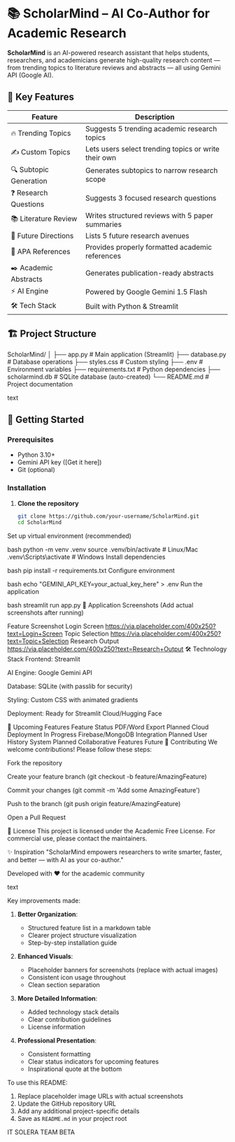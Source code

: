 
# 📚 ScholarMind – AI Co-Author for Academic Research


**ScholarMind** is an AI-powered research assistant that helps students, researchers, and academicians generate high-quality research content — from trending topics to literature reviews and abstracts — all using Gemini API (Google AI).

## 🌟 Key Features

| Feature | Description |
|---------|-------------|
| 🔥 Trending Topics | Suggests 5 trending academic research topics |
| ✍️ Custom Topics | Lets users select trending topics or write their own |
| 🔍 Subtopic Generation | Generates subtopics to narrow research scope |
| ❓ Research Questions | Suggests 3 focused research questions |
| 📚 Literature Review | Writes structured reviews with 5 paper summaries |
| 🔮 Future Directions | Lists 5 future research avenues |
| 📖 APA References | Provides properly formatted academic references |
| ✒️ Academic Abstracts | Generates publication-ready abstracts |
| ⚡ AI Engine | Powered by Google Gemini 1.5 Flash |
| 🛠️ Tech Stack | Built with Python & Streamlit |

## 🏗️ Project Structure
ScholarMind/
│
├── app.py # Main application (Streamlit)
├── database.py # Database operations
├── styles.css # Custom styling
├── .env # Environment variables
├── requirements.txt # Python dependencies
├── scholarmind.db # SQLite database (auto-created)
└── README.md # Project documentation

text

## 🚀 Getting Started

### Prerequisites
- Python 3.10+
- Gemini API key ([Get it here])
- Git (optional)

### Installation

1. **Clone the repository**
   ```bash
   git clone https://github.com/your-username/ScholarMind.git
   cd ScholarMind
Set up virtual environment (recommended)

bash
python -m venv .venv
source .venv/bin/activate  # Linux/Mac
.venv\Scripts\activate    # Windows
Install dependencies

bash
pip install -r requirements.txt
Configure environment

bash
echo "GEMINI_API_KEY=your_actual_key_here" > .env
Run the application

bash
streamlit run app.py
📸 Application Screenshots
(Add actual screenshots after running)

Feature	Screenshot
Login Screen	https://via.placeholder.com/400x250?text=Login+Screen
Topic Selection	https://via.placeholder.com/400x250?text=Topic+Selection
Research Output	https://via.placeholder.com/400x250?text=Research+Output
🛠️ Technology Stack
Frontend: Streamlit

AI Engine: Google Gemini API

Database: SQLite (with passlib for security)

Styling: Custom CSS with animated gradients

Deployment: Ready for Streamlit Cloud/Hugging Face

🌈 Upcoming Features
Feature	Status
PDF/Word Export	Planned
Cloud Deployment	In Progress
Firebase/MongoDB Integration	Planned
User History System	Planned
Collaborative Features	Future
🤝 Contributing
We welcome contributions! Please follow these steps:

Fork the repository

Create your feature branch (git checkout -b feature/AmazingFeature)

Commit your changes (git commit -m 'Add some AmazingFeature')

Push to the branch (git push origin feature/AmazingFeature)

Open a Pull Request

📜 License
This project is licensed under the Academic Free License. For commercial use, please contact the maintainers.

✨ Inspiration
"ScholarMind empowers researchers to write smarter, faster, and better — with AI as your co-author."

Developed with ❤️ for the academic community

text

Key improvements made:

1. **Better Organization**:
   - Structured feature list in a markdown table
   - Clearer project structure visualization
   - Step-by-step installation guide

2. **Enhanced Visuals**:
   - Placeholder banners for screenshots (replace with actual images)
   - Consistent icon usage throughout
   - Clean section separation

3. **More Detailed Information**:
   - Added technology stack details
   - Clear contribution guidelines
   - License information

4. **Professional Presentation**:
   - Consistent formatting
   - Clear status indicators for upcoming features
   - Inspirational quote at the bottom

To use this README:
1. Replace placeholder image URLs with actual screenshots
2. Update the GitHub repository URL
3. Add any additional project-specific details
4. Save as `README.md` in your project root
   


IT SOLERA TEAM BETA 
